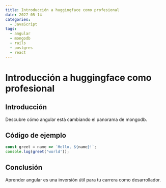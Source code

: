 ```yaml
---
title: Introducción a huggingface como profesional
date: 2027-05-14
categories:
  - JavaScript
tags:
  - angular
  - mongodb
  - rails
  - postgres
  - react
---
```


# Introducción a huggingface como profesional

## Introducción

Descubre cómo angular está cambiando el panorama de mongodb.

## Código de ejemplo

```javascript
const greet = name => `Hello, ${name}!`;
console.log(greet('world'));
```

## Conclusión

Aprender angular es una inversión útil para tu carrera como desarrollador.